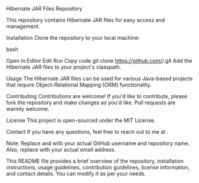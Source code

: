 Hibernate JAR Files Repository

This repository contains Hibernate JAR files for easy access and management.

Installation
Clone the repository to your local machine:

bash

Open In Editor
Edit
Run
Copy code
git clone https://github.com/<your-username>/<your-repo-name>.git
Add the Hibernate JAR files to your project's classpath.

Usage
The Hibernate JAR files can be used for various Java-based projects that require Object-Relational Mapping (ORM) functionality.

Contributing
Contributions are welcome! If you'd like to contribute, please fork the repository and make changes as you'd like. Pull requests are warmly welcome.

License
This project is open-sourced under the MIT License.

Contact
If you have any questions, feel free to reach out to me at <your-email>.

Note: Replace <your-username> and <aadarsh066> with your actual GitHub username and repository name. Also, replace <your-email> with your actual email address.

This README file provides a brief overview of the repository, installation instructions, usage guidelines, contribution guidelines, license information, and contact details. You can modify it as per your needs.

